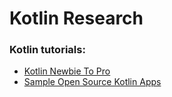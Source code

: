 # Kotlin Research

### Kotlin tutorials:
- [Kotlin Newbie To Pro](https://www.youtube.com/watch?v=QsrQV0wXh2E&list=PLQkwcJG4YTCRSQikwhtoApYs9ij_Hc5Z9&index=2)
- [Sample Open Source Kotlin Apps](https://www.reddit.com/r/Kotlin/comments/1drj3mg/any_good_opensource_android_projects/?rdt=53437)